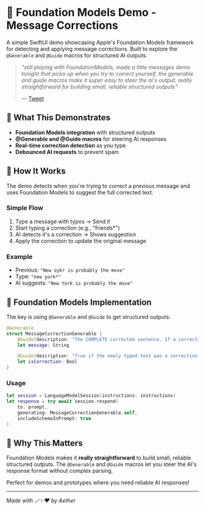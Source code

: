 # 🧪 Foundation Models Demo - Message Corrections

A simple SwiftUI demo showcasing Apple's Foundation Models framework for detecting and applying message corrections. Built to explore the `@Generable` and `@Guide` macros for structured AI outputs.

> *"still playing with FoundationModels, made a little messages demo tonight that picks up when you try to correct yourself. the generable and guide macros make it super easy to steer the ai's output. really straightforward for building small, reliable structured outputs"*
> 
> — [Tweet](https://x.com/AetherAurelia/status/1935123747771400404)

## 🎯 What This Demonstrates

- **Foundation Models integration** with structured outputs
- **@Generable and @Guide macros** for steering AI responses
- **Real-time correction detection** as you type
- **Debounced AI requests** to prevent spam

## 🚀 How It Works

The demo detects when you're trying to correct a previous message and uses Foundation Models to suggest the full corrected text.

### **Simple Flow**
1. Type a message with typos → Send it
2. Start typing a correction (e.g., "friends*") 
3. AI detects it's a correction → Shows suggestion
4. Apply the correction to update the original message

### **Example**
- Previous: `"New oykr is probably the move"`
- Type: `"new york*"`
- AI suggests: `"New York is probably the move"`

## 🔧 Foundation Models Implementation

The key is using `@Generable` and `@Guide` to get structured outputs:

```swift
@Generable
struct MessageCorrectionGenerable {
    @Guide(description: "The COMPLETE corrected sentence. If a correction is detected, return the FULL original sentence with the corrected part replaced. If no correction is made, return the original Previous Message unchanged. NEVER return just the correction word alone.")
    let message: String

    @Guide(description: "True if the newly typed text was a correction or clarification to the immediately preceding message, False otherwise.")
    let isCorrection: Bool
}
```

### **Usage**
```swift
let session = LanguageModelSession(instructions: instructions)
let response = try await session.respond(
    to: prompt,
    generating: MessageCorrectionGenerable.self,
    includeSchemaInPrompt: true
)
```

## 🎯 Why This Matters

Foundation Models makes it **really straightforward** to build small, reliable structured outputs. The `@Generable` and `@Guide` macros let you steer the AI's response format without complex parsing.

Perfect for demos and prototypes where you need reliable AI responses! 

---

*Made with 🪄✨❤️ by Aether* 